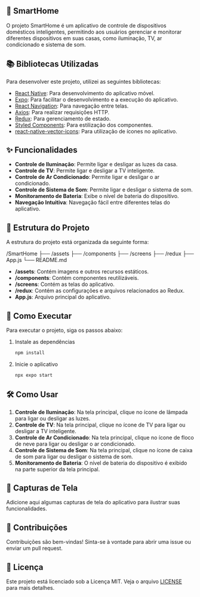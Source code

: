 ## 📱 SmartHome

O projeto SmartHome é um aplicativo de controle de dispositivos domésticos inteligentes, permitindo aos usuários gerenciar e monitorar diferentes dispositivos em suas casas, como iluminação, TV, ar condicionado e sistema de som.

## 📚 Bibliotecas Utilizadas

Para desenvolver este projeto, utilizei as seguintes bibliotecas:

- [React Native](https://reactnative.dev/): Para desenvolvimento do aplicativo móvel.
- [Expo](https://expo.dev/): Para facilitar o desenvolvimento e a execução do aplicativo.
- [React Navigation](https://reactnavigation.org/): Para navegação entre telas.
- [Axios](https://axios-http.com/): Para realizar requisições HTTP.
- [Redux](https://redux.js.org/): Para gerenciamento de estado.
- [Styled Components](https://styled-components.com/): Para estilização dos componentes.
- [react-native-vector-icons](https://github.com/oblador/react-native-vector-icons): Para utilização de ícones no aplicativo.

## ✨ Funcionalidades

- **Controle de Iluminação**: Permite ligar e desligar as luzes da casa.
- **Controle de TV**: Permite ligar e desligar a TV inteligente.
- **Controle de Ar Condicionado**: Permite ligar e desligar o ar condicionado.
- **Controle de Sistema de Som**: Permite ligar e desligar o sistema de som.
- **Monitoramento de Bateria**: Exibe o nível de bateria do dispositivo.
- **Navegação Intuitiva**: Navegação fácil entre diferentes telas do aplicativo.

## 📂 Estrutura do Projeto

A estrutura do projeto está organizada da seguinte forma:

/SmartHome ├── /assets ├── /components ├── /screens ├── /redux ├── App.js └── README.md


- **/assets**: Contém imagens e outros recursos estáticos.
- **/components**: Contém componentes reutilizáveis.
- **/screens**: Contém as telas do aplicativo.
- **/redux**: Contém as configurações e arquivos relacionados ao Redux.
- **App.js**: Arquivo principal do aplicativo.

## 🚀 Como Executar

Para executar o projeto, siga os passos abaixo:

1. Instale as dependências

    ```bash
    npm install
    ```

2. Inicie o aplicativo

    ```bash
    npx expo start
    ```

## 🛠️ Como Usar

1. **Controle de Iluminação**: Na tela principal, clique no ícone de lâmpada para ligar ou desligar as luzes.
2. **Controle de TV**: Na tela principal, clique no ícone de TV para ligar ou desligar a TV inteligente.
3. **Controle de Ar Condicionado**: Na tela principal, clique no ícone de floco de neve para ligar ou desligar o ar condicionado.
4. **Controle de Sistema de Som**: Na tela principal, clique no ícone de caixa de som para ligar ou desligar o sistema de som.
5. **Monitoramento de Bateria**: O nível de bateria do dispositivo é exibido na parte superior da tela principal.

## 📸 Capturas de Tela

Adicione aqui algumas capturas de tela do aplicativo para ilustrar suas funcionalidades.

## 🤝 Contribuições

Contribuições são bem-vindas! Sinta-se à vontade para abrir uma issue ou enviar um pull request.

## 📄 Licença

Este projeto está licenciado sob a Licença MIT. Veja o arquivo [LICENSE](LICENSE) para mais detalhes.
